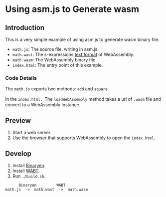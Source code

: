 # Using asm.js to Generate wasm

## Introduction

This is a very simple example of using asm.js to generate wasm binary file.

+ `math.js`: The source file, writing in asm.js.
+ `math.wast`: The s-expressions [text format](http://webassembly.org/docs/text-format/) of WebAssembly.
+ `math.wasm`: The WebAssembly binary file.
+ `index.html`: The entry point of this example.

### Code Details

The `math.js` exports two methods: `add` and `square`.

In the `index.html`，The `loadWebAssembly` method takes a url of `.wasm` file and convert to a WebAssembly Instance.

## Preview

1. Start a web server.
2. Use the browser that supports WebAssembly to open the `index.html`.

## Develop

1. Install [Binaryen](https://github.com/WebAssembly/binaryen).
1. Install [WABT](https://github.com/WebAssembly/wabt).
3. Run `./build.sh`.

```
      Binaryen         WABT
math.js  ->  math.wast  ->  math.wasm
```
